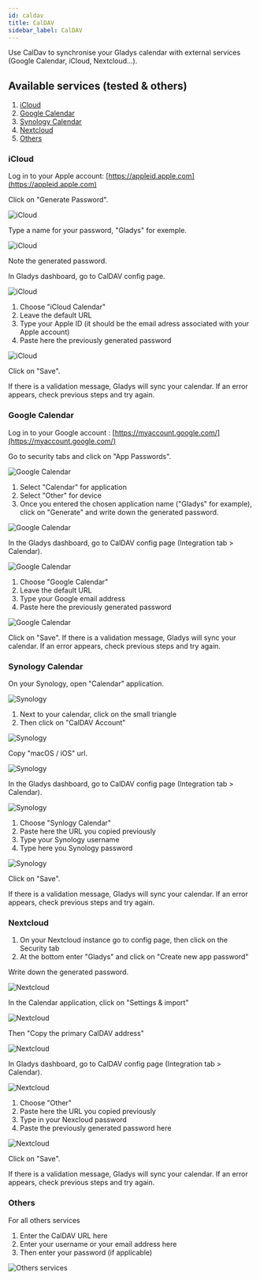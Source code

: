 ```yaml
---
id: caldav
title: CalDAV
sidebar_label: CalDAV
---
```


Use CalDav to synchronise your Gladys calendar with external services (Google Calendar, iCloud, Nextcloud...).

## Available services (tested & others)

1. [iCloud](#icloud)
2. [Google Calendar](#google-calendar)
3. [Synology Calendar](#synology-calendar)
4. [Nextcloud](#nextcloud)
5. [Others](#others)

### iCloud

Log in to your Apple account: [https://appleid.apple.com](https://appleid.apple.com)

Click on "Generate Password".

![iCloud](../../static/img/docs/en/configuration/caldav/apple_1_app_password.png)

Type a name for your password, "Gladys" for exemple.

![iCloud](../../static/img/docs/en/configuration/caldav/apple_2_password_modal.png)

Note the generated password.

In Gladys dashboard, go to CalDAV config page.

![iCloud](../../static/img/docs/en/configuration/caldav/apple_3_integration.png)

1. Choose "iCloud Calendar"
2. Leave the default URL
3. Type your Apple ID (it should be the email adress associated with your Apple account)
4. Paste here the previously generated password

![iCloud](../../static/img/docs/en/configuration/caldav/apple_4_apple_config.png)

Click on "Save".

If there is a validation message, Gladys will sync your calendar. If an error appears, check previous steps and try again.

### Google Calendar

Log in to your Google account : [https://myaccount.google.com/](https://myaccount.google.com/)

Go to security tabs and click on "App Passwords".

![Google Calendar](../../static/img/docs/en/configuration/caldav/google_1_app_password.png)

1. Select "Calendar" for application
2. Select "Other" for device
3. Once you entered the chosen application name ("Gladys" for example), click on "Generate" and write down the generated password.

![Google Calendar](../../static/img/docs/en/configuration/caldav/google_2_generate.png)

In the Gladys dashboard, go to CalDAV config page (Integration tab > Calendar).

![Google Calendar](../../static/img/docs/en/configuration/caldav/apple_3_integration.png)

1. Choose "Google Calendar"
2. Leave the default URL
3. Type your Google email address
4. Paste here the previously generated password

![Google Calendar](../../static/img/docs/en/configuration/caldav/google_4_google_config.png)

Click on "Save". If there is a validation message, Gladys will sync your calendar. If an error appears, check previous steps and try again.

### Synology Calendar

On your Synology, open "Calendar" application.

![Synology](../../static/img/docs/en/configuration/caldav/synology_1_app_calendar.png)

1. Next to your calendar, click on the small triangle
2. Then click on "CalDAV Account"

![Synology](../../static/img/docs/en/configuration/caldav/synology_2_app_calendar.png)

Copy "macOS / iOS" url.

![Synology](../../static/img/docs/en/configuration/caldav/synology_3_calendar_url.png)

In the Gladys dashboard, go to CalDAV config page (Integration tab > Calendar).

![Synology](../../static/img/docs/en/configuration/caldav/apple_3_integration.png)

1. Choose "Synlogy Calendar"
2. Paste here the URL you copied previously
3. Type your Synology username
4. Type here you Synology password

![Synology](../../static/img/docs/en/configuration/caldav/apple_4_apple_config.png)

Click on "Save".

If there is a validation message, Gladys will sync your calendar. If an error appears, check previous steps and try again.

### Nextcloud

1. On your Nextcloud instance go to config page, then click on the Security tab
2. At the bottom enter "Gladys" and click on "Create new app password"

Write down the generated password.

![Nextcloud](../../static/img/docs/en/configuration/caldav/nextcloud_1_app_password.png)

In the Calendar application, click on "Settings & import"

![Nextcloud](../../static/img/docs/en/configuration/caldav/nextcloud_2_config.png)

Then "Copy the primary CalDAV address"

![Nextcloud](../../static/img/docs/en/configuration/caldav/nextcloud_3_config_url.png)

In Gladys dashboard, go to CalDAV config page (Integration tab > Calendar).

![Nextcloud](../../static/img/docs/en/configuration/caldav/apple_3_integration.png)

1. Choose "Other"
2. Paste here the URL you copied previously
3. Type in your Nexcloud password
4. Paste the previously generated password here

![Nextcloud](../../static/img/docs/en/configuration/caldav/apple_4_apple_config.png)

Click on "Save".

If there is a validation message, Gladys will sync your calendar. If an error appears, check previous steps and try again.

### Others

For all others services

1. Enter the CalDAV URL here
2. Enter your username or your email address here
3. Then enter your password (if applicable)

![Others services](../../static/img/docs/en/configuration/caldav/other_config.png)
